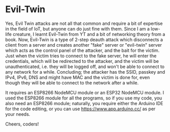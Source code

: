 # Evil-Twin
Yes, Evil Twin attacks are not all that common and require a bit of expertise in the field of IoT, but anyone can do just fine with them. Since I am a low-life creature, I learnt Evil-Twin from YT and a bit of networking theory from a book. Now, Evil-Twin is a type of 2-step deauth attack which disconnects a client from a server and creates another "fake" server or "evil-twin" server which acts as the control panel of the attacker, and the bait for the victim. Just when the victim tries to connect to the fake server, he will enter the credentials, which will be redirected to the attacker, and the victim will be unauthenticated, i.e. they will be logged off, and won't be able to connect to any network for a while. Concluding; the attacker has the SSID, passkey and IPv4, IPv6, DNS and might have MAC and the victim is done for, even though they will be able to connect to the network after a while.

It requires an ESP8266 NodeMCU module or an ESP32 NodeMCU module. I used the ESP8266 module for all the programs, so if you use my code, you also need an ESP8266 module; naturally, you require either the Arduino IDE for the code editing, or you can use https://www.app.arduino.cc/ as per your needs.

Cheers, coders!
